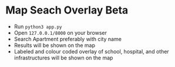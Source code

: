 # Map Seach Overlay Beta 

- Run `python3 app.py`
- Open `127.0.0.1/8000` on your browser
- Search Apartment preferably with city name
- Results will be shown on the map
- Labeled and colour coded overlay of school, hospital, and other infrastructures will be shown on the map